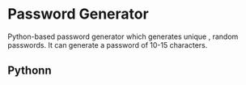 # Password Generator

Python-based password generator which generates unique , random passwords. 
It can generate a password of 10-15 characters.

## Pythonn